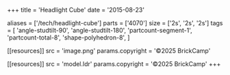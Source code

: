 +++
title = 'Headlight Cube'
date  = '2015-08-23'

aliases = ['/tech/headlight-cube']
parts = ['4070']
size  = ['2s', '2s', '2s']
tags  = [
  'angle-studtilt-90',
  'angle-studtilt-180',
  'partcount-segment-1',
  'partcount-total-8',
  'shape-polyhedron-8',
]

[[resources]]
src              = 'image.png'
params.copyright = '©2025 BrickCamp'

[[resources]]
src              = 'model.ldr'
params.copyright = '©2025 BrickCamp'
+++
